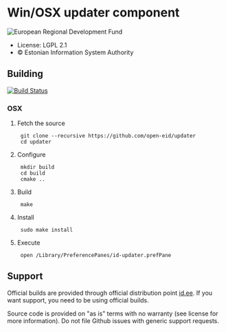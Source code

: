 # Win/OSX updater component

![European Regional Development Fund](https://github.com/e-gov/RIHA-Frontend/raw/master/logo/EU/EU.png "European Regional Development Fund - DO NOT REMOVE THIS IMAGE BEFORE 05.03.2020")

 * License: LGPL 2.1
 * &copy; Estonian Information System Authority

## Building
[![Build Status](https://github.com/open-eid/updater/workflows/CI/badge.svg?branch=master)](https://github.com/open-eid/updater/actions)
        
### OSX

1. Fetch the source

        git clone --recursive https://github.com/open-eid/updater
        cd updater

2. Configure

        mkdir build
        cd build
        cmake ..

3. Build

        make

4. Install

        sudo make install

6. Execute

        open /Library/PreferencePanes/id-updater.prefPane

## Support
Official builds are provided through official distribution point [id.ee](https://www.id.ee/en/article/install-id-software/). If you want support, you need to be using official builds.

Source code is provided on "as is" terms with no warranty (see license for more information). Do not file Github issues with generic support requests.
